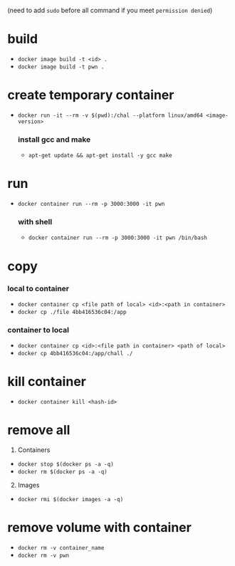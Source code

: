 (need to add `sudo` before all command if you meet `permission denied`)
# build
- `docker image build -t <id> .`
- `docker image build -t pwn .`

# create temporary container
- `docker run -it --rm -v $(pwd):/chal --platform linux/amd64 <image-version>`
  ### install gcc and make
  - `apt-get update && apt-get install -y gcc make`

# run
- `docker container run --rm -p 3000:3000 -it pwn`
  ### with shell
  - `docker container run --rm -p 3000:3000 -it pwn /bin/bash`

# copy
  ### local to container
  - `docker container cp <file path of local> <id>:<path in container>` 
  - `docker cp ./file 4bb416536c04:/app`
  ### container to local
  - `docker container cp <id>:<file path in container> <path of local>` 
  - `docker cp 4bb416536c04:/app/chall ./`

# kill container
- `docker container kill <hash-id>`

# remove all
  1. Containers
  - `docker stop $(docker ps -a -q)`
  - `docker rm $(docker ps -a -q)`

  2. Images
  - `docker rmi $(docker images -a -q)`

# remove volume with container
- `docker rm -v container_name`
- `docker rm -v pwn`
